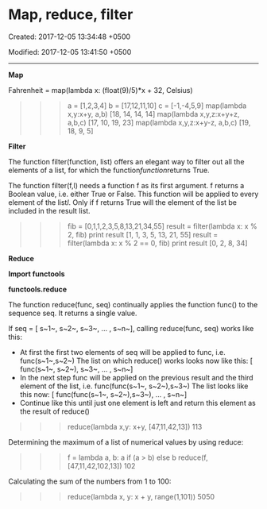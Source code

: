 # Map, reduce, filter

Created: 2017-12-05 13:34:48 +0500

Modified: 2017-12-05 13:41:50 +0500

---

**Map**



Fahrenheit = map(lambda x: (float(9)/5)*x + 32, Celsius)



>>> a = [1,2,3,4]
>>> b = [17,12,11,10]
>>> c = [-1,-4,5,9]
>>> map(lambda x,y:x+y, a,b)
[18, 14, 14, 14]
>>> map(lambda x,y,z:x+y+z, a,b,c)
[17, 10, 19, 23]
>>> map(lambda x,y,z:x+y-z, a,b,c)
[19, 18, 9, 5]





**Filter**

The function filter(function, list) offers an elegant way to filter out all the elements of a list, for which the function*function*returns True.

The function filter(f,l) needs a function f as its first argument. f returns a Boolean value, i.e. either True or False. This function will be applied to every element of the list*l*. Only if f returns True will the element of the list be included in the result list.

>>> fib = [0,1,1,2,3,5,8,13,21,34,55]
>>> result = filter(lambda x: x % 2, fib)
>>> print result
[1, 1, 3, 5, 13, 21, 55]
>>> result = filter(lambda x: x % 2 == 0, fib)
>>> print result
[0, 2, 8, 34]



**Reduce**

**Import functools**

**functools.reduce**



The function reduce(func, seq) continually applies the function func() to the sequence seq. It returns a single value.



If seq = [ s~1~, s~2~, s~3~, ... , s~n~], calling reduce(func, seq) works like this:
-   At first the first two elements of seq will be applied to func, i.e. func(s~1~,s~2~) The list on which reduce() works looks now like this: [ func(s~1~, s~2~), s~3~, ... , s~n~]
-   In the next step func will be applied on the previous result and the third element of the list, i.e. func(func(s~1~, s~2~),s~3~)
    The list looks like this now: [ func(func(s~1~, s~2~),s~3~), ... , s~n~]
-   Continue like this until just one element is left and return this element as the result of reduce()

>>> reduce(lambda x,y: x+y, [47,11,42,13])
113



Determining the maximum of a list of numerical values by using reduce:

>>> f = lambda a, b: a if (a > b) else b
>>> reduce(f, [47,11,42,102,13])
102
>>>

Calculating the sum of the numbers from 1 to 100:

>>> reduce(lambda x, y: x + y, range(1,101))
5050


